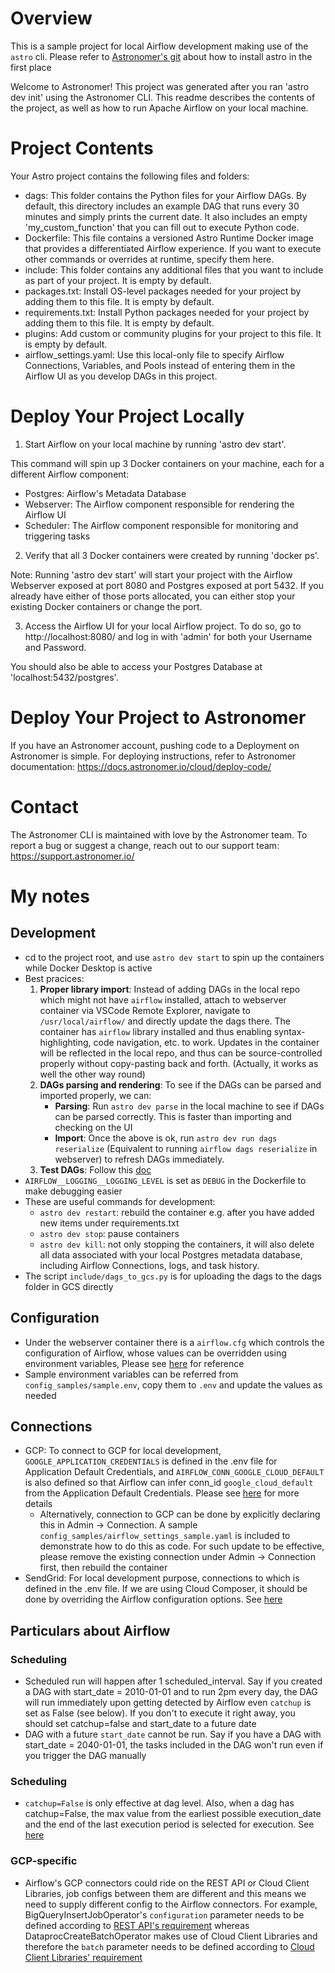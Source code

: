 Overview
========

This is a sample project for local Airflow development making use of the `astro` cli. Please refer to [Astronomer's git](https://github.com/astronomer/astro-cli) about how to install astro in the first place

Welcome to Astronomer! This project was generated after you ran 'astro dev init' using the Astronomer CLI. This readme describes the contents of the project, as well as how to run Apache Airflow on your local machine.

Project Contents
================

Your Astro project contains the following files and folders:

- dags: This folder contains the Python files for your Airflow DAGs. By default, this directory includes an example DAG that runs every 30 minutes and simply prints the current date. It also includes an empty 'my_custom_function' that you can fill out to execute Python code.
- Dockerfile: This file contains a versioned Astro Runtime Docker image that provides a differentiated Airflow experience. If you want to execute other commands or overrides at runtime, specify them here.
- include: This folder contains any additional files that you want to include as part of your project. It is empty by default.
- packages.txt: Install OS-level packages needed for your project by adding them to this file. It is empty by default.
- requirements.txt: Install Python packages needed for your project by adding them to this file. It is empty by default.
- plugins: Add custom or community plugins for your project to this file. It is empty by default.
- airflow_settings.yaml: Use this local-only file to specify Airflow Connections, Variables, and Pools instead of entering them in the Airflow UI as you develop DAGs in this project.

Deploy Your Project Locally
===========================

1. Start Airflow on your local machine by running 'astro dev start'.

This command will spin up 3 Docker containers on your machine, each for a different Airflow component:

- Postgres: Airflow's Metadata Database
- Webserver: The Airflow component responsible for rendering the Airflow UI
- Scheduler: The Airflow component responsible for monitoring and triggering tasks

2. Verify that all 3 Docker containers were created by running 'docker ps'.

Note: Running 'astro dev start' will start your project with the Airflow Webserver exposed at port 8080 and Postgres exposed at port 5432. If you already have either of those ports allocated, you can either stop your existing Docker containers or change the port.

3. Access the Airflow UI for your local Airflow project. To do so, go to http://localhost:8080/ and log in with 'admin' for both your Username and Password.

You should also be able to access your Postgres Database at 'localhost:5432/postgres'.

Deploy Your Project to Astronomer
=================================

If you have an Astronomer account, pushing code to a Deployment on Astronomer is simple. For deploying instructions, refer to Astronomer documentation: https://docs.astronomer.io/cloud/deploy-code/

Contact
=======

The Astronomer CLI is maintained with love by the Astronomer team. To report a bug or suggest a change, reach out to our support team: https://support.astronomer.io/

My notes
========

## Development
- cd to the project root, and use `astro dev start` to spin up the containers while Docker Desktop is active
- Best pracices:
    1. **Proper library import**: Instead of adding DAGs in the local repo which might not have `airflow` installed, attach to webserver container via VSCode Remote Explorer, navigate to `/usr/local/airflow/` and directly update the dags there. The container has `airflow` library installed and thus enabling syntax-highlighting, code navigation, etc. to work. Updates in the container will be reflected in the local repo, and thus can be source-controlled properly without copy-pasting back and forth. (Actually, it works as well the other way round)
    2. **DAGs parsing and rendering**: To see if the DAGs can be parsed and imported properly, we can:
        - **Parsing**: Run `astro dev parse` in the local machine to see if DAGs can be parsed correctly. This is faster than importing and checking on the UI
        - **Import**: Once the above is ok, run `astro dev run dags reserialize` (Equivalent to running `airflow dags reserialize` in webserver) to refresh DAGs immediately.
    3. **Test DAGs**: Follow this [doc](https://docs.astronomer.io/learn/testing-airflow)
- `AIRFLOW__LOGGING__LOGGING_LEVEL` is set as `DEBUG` in the Dockerfile to make debugging easier
- These are useful commands for development:
    - `astro dev restart`: rebuild the container e.g. after you have added new items under requirements.txt
    - `astro dev stop`: pause containers
    - `astro dev kill`: not only stopping the containers, it will also delete all data associated with your local Postgres metadata database, including Airflow Connections, logs, and task history.
- The script `include/dags_to_gcs.py` is for uploading the dags to the dags folder in GCS directly
## Configuration
- Under the webserver container there is a `airflow.cfg` which controls the configuration of Airflow, whose values can be overridden using environment variables, Please see [here](https://airflow.apache.org/docs/apache-airflow/stable/configurations-ref.html) for reference
- Sample environment variables can be referred from `config_samples/sample.env`, copy them to `.env` and update the values as needed
## Connections
- GCP: To connect to GCP for local development, `GOOGLE_APPLICATION_CREDENTIALS` is defined in the .env file for Application Default Credentials, and `AIRFLOW_CONN_GOOGLE_CLOUD_DEFAULT` is also defined so that Airflow can infer conn_id `google_cloud_default` from the Application Default Credentials. Please see [here](https://airflow.apache.org/docs/apache-airflow-providers-google/stable/connections/gcp.html) for more details
    - Alternatively, connection to GCP can be done by explicitly declaring this in Admin -> Connection. A sample `config_samples/airflow_settings_sample.yaml` is included to demonstrate how to do this as code. For such update to be effective, please remove the existing connection under Admin -> Connection first, then rebuild the container
- SendGrid: For local development purpose, connections to which is defined in the .env file. If we are using Cloud Composer, it should be done by overriding the Airflow configuration options. See [here](https://cloud.google.com/composer/docs/composer-2/configure-email)

## Particulars about Airflow
### Scheduling
- Scheduled run will happen after 1 scheduled_interval. Say if you created a DAG with start_date = 2010-01-01 and to run 2pm every day, the DAG will run immediately upon getting detected by Airflow even `catchup` is set as False (see below). If you don't to execute it right away, you should set catchup=false and start_date to a future date
- DAG with a future `start_date` cannot be run. Say if you have a DAG with start_date = 2040-01-01, the tasks included in the DAG won't run even if you trigger the DAG manually
### Scheduling
- `catchup=False` is only effective at dag level. Also, when a dag has catchup=False, the max value from the earliest possible execution_date and the end of the last execution period is selected for execution. See [here](https://github.com/apache/airflow/pull/19130)
### GCP-specific
- Airflow's GCP connectors could ride on the REST API or Cloud Client Libraries, job configs between them are different and this means we need to supply different config to the Airflow connectors. For example, BigQueryInsertJobOperator's `configuration` parameter needs to be defined according to [REST API's requirement](https://cloud.google.com/bigquery/docs/reference/rest/v2/Job#jobconfiguration) whereas DataprocCreateBatchOperator makes use of Cloud Client Libraries and therefore the `batch` parameter needs to be defined according to [Cloud Client Libraries' requirement](https://cloud.google.com/python/docs/reference/dataproc/latest/google.cloud.dataproc_v1.types.Batch)
